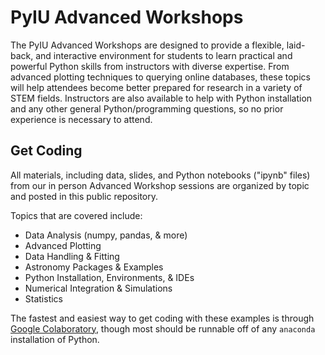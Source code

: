# PyIU Advanced Workshops

The PyIU Advanced Workshops are designed to provide a flexible, laid-back, and interactive environment for students to learn practical and powerful Python skills from instructors with diverse expertise. From advanced plotting techniques to querying online databases, these topics will help attendees become better prepared for research in a variety of STEM fields. Instructors are also available to help with Python installation and any other general Python/programming questions, so no prior experience is necessary to attend. 

## Get Coding

All materials, including data, slides, and Python notebooks ("ipynb" files) from our in person Advanced Workshop sessions are organized by topic and posted in this public repository.

Topics that are covered include:
- Data Analysis (numpy, pandas, & more)
- Advanced Plotting
- Data Handling & Fitting
- Astronomy Packages & Examples
- Python Installation, Environments, & IDEs
- Numerical Integration & Simulations
- Statistics

The fastest and easiest way to get coding with these examples is through <a href="https://colab.research.google.com/">Google Colaboratory</a>, though most should be runnable off of any $\texttt{anaconda}$ installation of Python.
